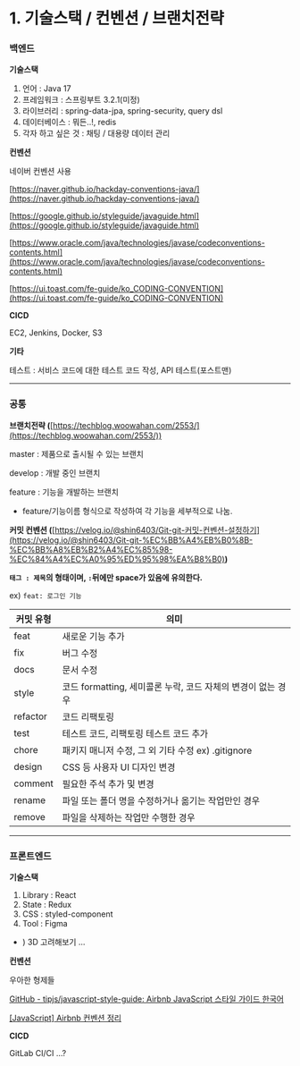 # 1. 기술스택 / 컨벤션 / 브랜치전략

### 백엔드

**기술스택**

1. 언어 : Java 17
2. 프레임워크 : 스프링부트 3.2.1(미정)
3. 라이브러리 : spring-data-jpa, spring-security, query dsl
4. 데이터베이스 : 뭐든..!, redis
5. 각자 하고 싶은 것 : 채팅 / 대용량 데이터 관리

**컨벤션**

네이버 컨벤션 사용

[https://naver.github.io/hackday-conventions-java/](https://naver.github.io/hackday-conventions-java/)

[https://google.github.io/styleguide/javaguide.html](https://google.github.io/styleguide/javaguide.html)

[https://www.oracle.com/java/technologies/javase/codeconventions-contents.html](https://www.oracle.com/java/technologies/javase/codeconventions-contents.html)

[https://ui.toast.com/fe-guide/ko_CODING-CONVENTION](https://ui.toast.com/fe-guide/ko_CODING-CONVENTION)

**CICD**

EC2, Jenkins, Docker, S3

**기타**

테스트 : 서비스 코드에 대한 테스트 코드 작성, API 테스트(포스트맨)

---

### 공통

**브랜치전략  (**[https://techblog.woowahan.com/2553/](https://techblog.woowahan.com/2553/))

master : 제품으로 출시될 수 있는 브랜치

develop : 개발 중인 브랜치

feature : 기능을 개발하는 브랜치

- feature/기능이름 형식으로 작성하여 각 기능을 세부적으로 나눔.

**커밋 컨벤션 (**[https://velog.io/@shin6403/Git-git-커밋-컨벤션-설정하기](https://velog.io/@shin6403/Git-git-%EC%BB%A4%EB%B0%8B-%EC%BB%A8%EB%B2%A4%EC%85%98-%EC%84%A4%EC%A0%95%ED%95%98%EA%B8%B0)**)**

**`태그 : 제목`의 형태이며, `:`뒤에만 space가 있음에 유의한다.**

ex) `feat: 로그인 기능`

| 커밋 유형 | 의미 |
| --- | --- |
| feat | 새로운 기능 추가 |
| fix | 버그 수정 |
| docs | 문서 수정 |
| style | 코드 formatting, 세미콜론 누락, 코드 자체의 변경이 없는 경우 |
| refactor | 코드 리팩토링 |
| test | 테스트 코드, 리팩토링 테스트 코드 추가 |
| chore | 패키지 매니저 수정, 그 외 기타 수정 ex) .gitignore |
| design | CSS 등 사용자 UI 디자인 변경 |
| comment | 필요한 주석 추가 및 변경 |
| rename | 파일 또는 폴더 명을 수정하거나 옮기는 작업만인 경우 |
| remove | 파일을 삭제하는 작업만 수행한 경우 |

---

### 프론트엔드

**기술스택**

1. Library : React
2. State : Redux
3. CSS : styled-component
4. Tool : Figma

+ ) 3D 고려해보기 …

**컨벤션**

우아한 형제들 

[GitHub - tipjs/javascript-style-guide: Airbnb JavaScript 스타일 가이드 한국어](https://github.com/tipjs/javascript-style-guide)

[[JavaScript] Airbnb 컨벤션 정리](https://velog.io/@hamham/Airbnb-JavaScript-컨벤션-정리)

**CICD**

GitLab CI/CI …?

